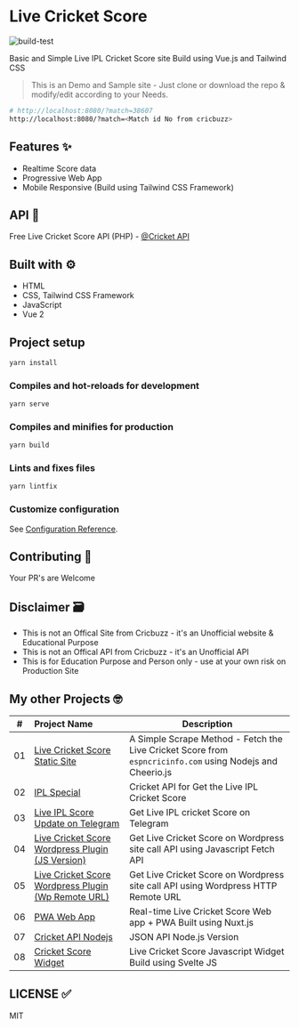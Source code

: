 # Live Cricket Score

![build-test](https://github.com/mskian/vue-ipl-score/workflows/build-test/badge.svg)  

Basic and Simple Live IPL Cricket Score site Build using Vue.js and Tailwind CSS

> This is an Demo and Sample site - Just clone or download the repo & modify/edit according to your Needs.

```sh
# http://localhost:8080/?match=38607
http://localhost:8080/?match=<Match id No from cricbuzz>
```

## Features ✨

- Realtime Score data
- Progressive Web App
- Mobile Responsive (Build using Tailwind CSS Framework)

## API 🍘

Free Live Cricket Score API (PHP) - [@Cricket API](https://github.com/mskian/cricket-api)

## Built with ⚙

- HTML
- CSS, Tailwind CSS Framework
- JavaScript
- Vue 2

## Project setup

```sh
yarn install
```

### Compiles and hot-reloads for development

```sh
yarn serve
```

### Compiles and minifies for production

```sh
yarn build
```

### Lints and fixes files

```sh
yarn lintfix
```

### Customize configuration

See [Configuration Reference](https://cli.vuejs.org/config/).

## Contributing 🙌

Your PR's are Welcome

## Disclaimer 🗃

- This is not an Offical Site from Cricbuzz - it's an Unofficial website & Educational Purpose
- This is not an Offical API from Cricbuzz - it's an Unofficial API
- This is for Education Purpose and Person only - use at your own risk on Production Site

## My other Projects 🤓

| # | Project Name | Description |
|---|:------|-------------|
| 01 | [Live Cricket Score Static Site](https://github.com/mskian/livescore) | A Simple Scrape Method - Fetch the Live Cricket Score from `espncricinfo.com` using Nodejs and Cheerio.js |
| 02 | [IPL Special](https://github.com/mskian/iplscore) | Cricket API for Get the Live IPL Cricket Score |
| 03 | [Live IPL Score Update on Telegram](https://github.com/mskian/score-update) | Get Live IPL cricket Score on Telegram  |
| 04 | [Live Cricket Score Wordpress Plugin (JS Version)](https://github.com/mskian/hello-cricket) | Get Live Cricket Score on Wordpress site call API using Javascript Fetch API |
| 05 | [Live Cricket Score Wordpress Plugin (Wp Remote URL)](https://github.com/mskian/san-cricket) | Get Live Cricket Score on Wordpress site call API using Wordpress HTTP Remote URL |  
| 06 | [PWA Web App](https://github.com/mskian/vue-cricket) | Real-time Live Cricket Score Web app + PWA Built using Nuxt.js |  
| 07 | [Cricket API Nodejs](https://github.com/mskian/cricket-api-nodejs) | JSON API Node.js Version |  
| 08 | [Cricket Score Widget](https://github.com/mskian/cricket-score-widget) | Live Cricket Score Javascript Widget Build using Svelte JS |

## LICENSE ✅

MIT
